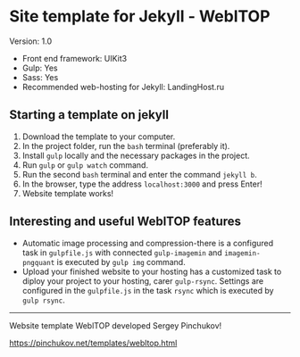# Site template for Jekyll - WeblTOP

Version: 1.0

- Front end framework: UIKit3
- Gulp: Yes
- Sass: Yes
- Recommended web-hosting for Jekyll: LandingHost.ru

## Starting a template on jekyll

1. Download the template to your computer.
2. In the project folder, run the `bash` terminal (preferably it).
3. Install `gulp` locally and the necessary packages in the project.
4. Run `gulp` or `gulp watch` command.
5. Run the second `bash` terminal and enter the command `jekyll b`.
6. In the browser, type the address `localhost:3000` and press Enter!
7. Website template works!

## Interesting and useful WeblTOP features

* Automatic image processing and compression-there is a configured task in `gulpfile.js` with connected `gulp-imagemin` and `imagemin-pngquant` is executed by `gulp img` command.
* Upload your finished website to your hosting has a customized task to diploy your project to your hosting, carer `gulp-rsync`. Settings are configured in the `gulpfile.js` in the task `rsync` which is executed by `gulp rsync`.

---

Website template WeblTOP developed Sergey Pinchukov!

https://pinchukov.net/templates/webltop.html